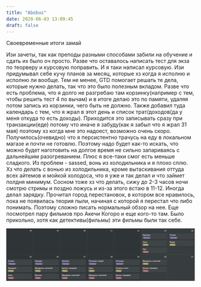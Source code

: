 ```yaml
---
title: "Abobus"
date: 2020-06-03 13:09:45
draft: false
---
```


Своевременные итоги замай

Изи зачеты, так как преподы разными способами забили на обучение и сдать их было оч просто. Разве что оставалось написать тест для экза по теорверу и курсовую поправить. И я таки написал курсовую.
Изи придумывал себе кучу планов за месяц, которые хз когда я исполню и исполню ли вообще. Тем не менее, GTD помогает решать те дела, которые нужно делать, так что это было полезным вкладом. Разве что есть проблема, что я долго не разгребаю там корзинку(например с тем, чтобы решить тест 4 по вычам) и в итоге делаю это по памяти, удаляя потом запись из корзинки, чего быть не должно. Также добавил туда календарь с тем, что я жрал в этот день и список трат/доходов(да у меня откуда то есть доходы). Приходится это записывать сразу при транзакции(еде) потому что иначе я забуду(как я забыл что я жрал 31 мая) поэтому хз когда мне это надоест, возможно очень скоро. Получилось(очевидно) что я персистентно трачусь на еду в локальном магазе и почти не готовлю. Поэтому надо будет как-то искать, что можно будет наготовить на долгое время не сильно запариваясь с дальнейшим разогреванием. Плюс я все-таки смог есть меньше сладкого.
Из проблем - sassed, вонь из холодильника и я плохо сплю. Хз что делать с вонью из холодильника, кроме вытаскивания оттуда всех айтемов и мойкой холодоса, что я уже и так делал и что займет полдня минимум. Сосном тоже хз что делать, сижу до 2-3 часов ночи смотрю стримы и поздно ложусь и из-за этого встаю в 11-12.
Иногда делал зарядку. Прочитал город перестановок, в котором все нравилось, пока не появилась теория пыли, начиная с которой я перестал что либо понимать. Поэтому сложно писать нормальный обзор на нее. Еще посмотрел пару фильмов про Акечи Когоро и еще кого-то там. Было прикольно, хотя как детективы(фильмы) эти фильмы были так себе.

![](/img/vk/1LY1Ky2BFBc.jpg)
